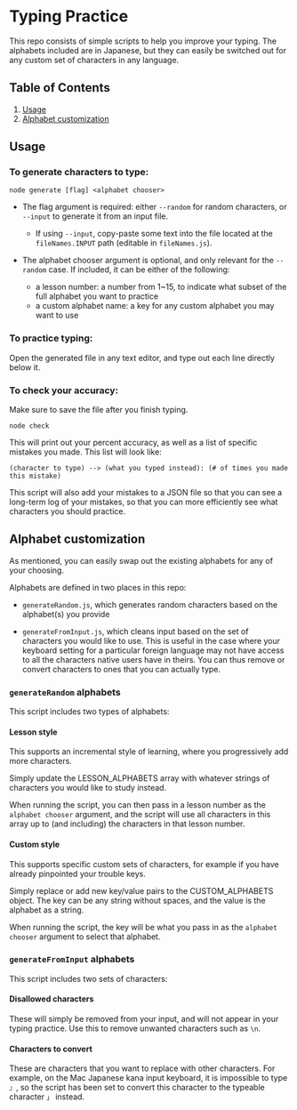 # Typing Practice

This repo consists of simple scripts to help you improve your typing. The alphabets included are in Japanese, but they can easily be switched out for any custom set of characters in any language.

## Table of Contents
1. [Usage](#usage)
1. [Alphabet customization](#alphabet-customization)

## Usage

### To generate characters to type:

```
node generate [flag] <alphabet chooser>
```

* The flag argument is required: either `--random` for random characters, or `--input` to generate it from an input file.
  
  * If using `--input`, copy-paste some text into the file located at the `fileNames.INPUT` path (editable in `fileNames.js`).

* The alphabet chooser argument is optional, and only relevant for the `--random` case. If included, it can be either of the following:

  * a lesson number: a number from 1~15, to indicate what subset of the full alphabet you want to practice
  * a custom alphabet name: a key for any custom alphabet you may want to use

### To practice typing:

Open the generated file in any text editor, and type out each line directly below it.

### To check your accuracy:

Make sure to save the file after you finish typing.

```
node check
```

This will print out your percent accuracy, as well as a list of specific mistakes you made. This list will look like:

```
(character to type) --> (what you typed instead): (# of times you made this mistake)
```

This script will also add your mistakes to a JSON file so that you can see a long-term log of your mistakes, so that you can more efficiently see what characters you should practice.

## Alphabet customization

As mentioned, you can easily swap out the existing alphabets for any of your choosing.

Alphabets are defined in two places in this repo:
* `generateRandom.js`, which generates random characters based on the alphabet(s) you provide

* `generateFromInput.js`, which cleans input based on the set of characters you would like to use. This is useful in the case where your keyboard setting for a particular foreign language may not have access to all the characters native users have in theirs. You can thus remove or convert characters to ones that you can actually type.

### `generateRandom` alphabets

This script includes two types of alphabets:

#### Lesson style

This supports an incremental style of learning, where you progressively add more characters.

Simply update the LESSON_ALPHABETS array with whatever strings of characters you would like to study instead.

When running the script, you can then pass in a lesson number as the `alphabet chooser` argument, and the script will use all characters in this array up to (and including) the characters in that lesson number.

#### Custom style

This supports specific custom sets of characters, for example if you have already pinpointed your trouble keys.

Simply replace or add new key/value pairs to the CUSTOM_ALPHABETS object. The key can be any string without spaces, and the value is the alphabet as a string.

When running the script, the key will be what you pass in as the `alphabet chooser` argument to select that alphabet.

### `generateFromInput` alphabets

This script includes two sets of characters:

#### Disallowed characters

These will simply be removed from your input, and will not appear in your typing practice. Use this to remove unwanted characters such as `\n`.

#### Characters to convert

 These are characters that you want to replace with other characters. For example, on the Mac Japanese kana input keyboard, it is impossible to type `』`, so the script has been set to convert this character to the typeable character `」` instead.